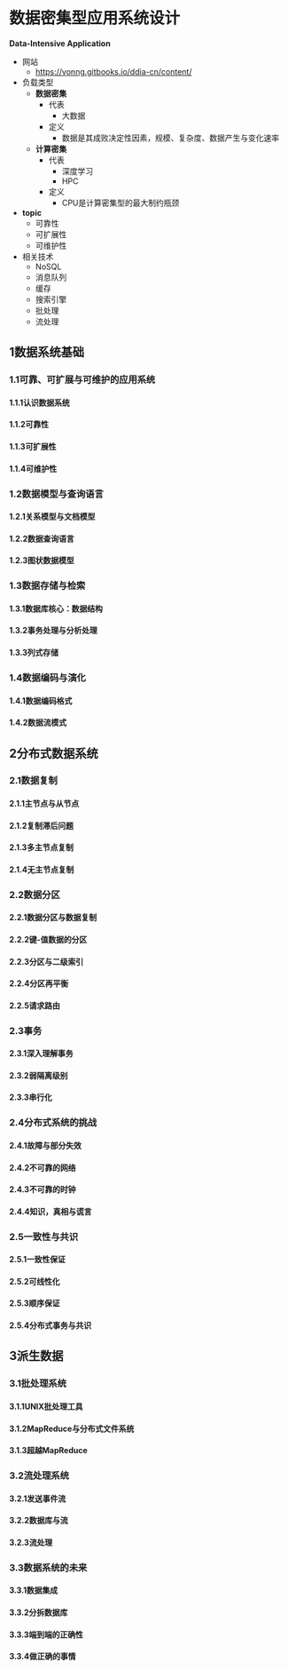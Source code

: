 # 数据密集型应用系统设计
**Data-Intensive Application**
- 网站
  - https://vonng.gitbooks.io/ddia-cn/content/
- 负载类型
  - **数据密集**
    - 代表
      - 大数据
    - 定义
      - 数据是其成败决定性因素，规模、复杂度、数据产生与变化速率
  - **计算密集**
    - 代表
      - 深度学习
      - HPC
    - 定义
      - CPU是计算密集型的最大制约瓶颈
- **topic**
  - 可靠性
  - 可扩展性
  - 可维护性
- 相关技术
  - NoSQL
  - 消息队列
  - 缓存
  - 搜索引擎
  - 批处理
  - 流处理

## 1数据系统基础
### 1.1可靠、可扩展与可维护的应用系统
#### 1.1.1认识数据系统
#### 1.1.2可靠性
#### 1.1.3可扩展性
#### 1.1.4可维护性

### 1.2数据模型与查询语言
#### 1.2.1关系模型与文档模型
#### 1.2.2数据查询语言
#### 1.2.3图状数据模型

### 1.3数据存储与检索
#### 1.3.1数据库核心：数据结构
#### 1.3.2事务处理与分析处理
#### 1.3.3列式存储

### 1.4数据编码与演化
#### 1.4.1数据编码格式
#### 1.4.2数据流模式

## 2分布式数据系统
### 2.1数据复制
#### 2.1.1主节点与从节点
#### 2.1.2复制滞后问题
#### 2.1.3多主节点复制
#### 2.1.4无主节点复制

### 2.2数据分区
#### 2.2.1数据分区与数据复制
#### 2.2.2键-值数据的分区
#### 2.2.3分区与二级索引
#### 2.2.4分区再平衡
#### 2.2.5请求路由

### 2.3事务
#### 2.3.1深入理解事务
#### 2.3.2弱隔离级别
#### 2.3.3串行化


### 2.4分布式系统的挑战
#### 2.4.1故障与部分失效
#### 2.4.2不可靠的网络
#### 2.4.3不可靠的时钟
#### 2.4.4知识，真相与谎言

### 2.5一致性与共识
#### 2.5.1一致性保证
#### 2.5.2可线性化
#### 2.5.3顺序保证
#### 2.5.4分布式事务与共识

## 3派生数据
### 3.1批处理系统
#### 3.1.1UNIX批处理工具
#### 3.1.2MapReduce与分布式文件系统
#### 3.1.3超越MapReduce

### 3.2流处理系统
#### 3.2.1发送事件流
#### 3.2.2数据库与流
#### 3.2.3流处理

### 3.3数据系统的未来
#### 3.3.1数据集成
#### 3.3.2分拆数据库
#### 3.3.3端到端的正确性
#### 3.3.4做正确的事情